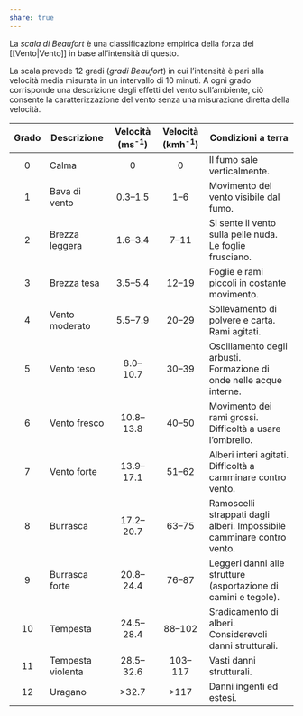 ```yaml
---
share: true
---
```


La *scala di Beaufort* è una classificazione empirica della forza del [[Vento|Vento]] in base all’intensità di questo.

La scala prevede 12 gradi (*gradi Beaufort*) in cui l’intensità è pari alla velocità media misurata in un intervallo di 10 minuti.
A ogni grado corrisponde una descrizione degli effetti del vento sull’ambiente, ciò consente la caratterizzazione del vento senza una misurazione diretta della velocità.

| Grado | Descrizione | Velocità (ms<sup>-1</sup>) | Velocità (kmh<sup>-1</sup>) | Condizioni a terra |
| :--: | ---- | :--: | :--: | ---- |
| 0 | Calma | 0 | 0 | Il fumo sale verticalmente. |
| 1 | Bava di vento | 0.3–1.5 | 1–6 | Movimento del vento visibile dal fumo. |
| 2 | Brezza leggera | 1.6–3.4 | 7–11 | Si sente il vento sulla pelle nuda. Le foglie frusciano. |
| 3 | Brezza tesa | 3.5–5.4 | 12–19 | Foglie e rami piccoli in costante movimento. |
| 4 | Vento moderato | 5.5–7.9 | 20–29 | Sollevamento di polvere e carta. Rami agitati. |
| 5 | Vento teso | 8.0–10.7 | 30–39 | Oscillamento degli arbusti. Formazione di onde nelle acque interne. |
| 6 | Vento fresco | 10.8–13.8 | 40–50 | Movimento dei rami grossi. Difficoltà a usare l’ombrello. |
| 7 | Vento forte | 13.9–17.1 | 51–62 | Alberi interi agitati. Difficoltà a camminare contro vento. |
| 8 | Burrasca | 17.2–20.7 | 63–75 | Ramoscelli strappati dagli alberi. Impossibile camminare contro vento. |
| 9 | Burrasca forte | 20.8–24.4 | 76–87 | Leggeri danni alle strutture (asportazione di camini e tegole). |
| 10 | Tempesta | 24.5–28.4 | 88–102 | Sradicamento di alberi. Considerevoli danni strutturali. |
| 11 | Tempesta violenta | 28.5–32.6 | 103–117 | Vasti danni strutturali. |
| 12 | Uragano | \>32.7 | \>117 | Danni ingenti ed estesi. |